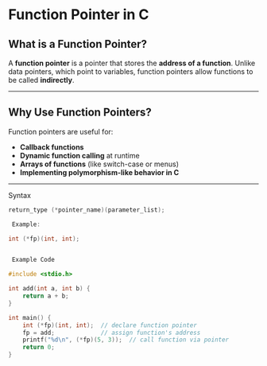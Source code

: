 #  Function Pointer in C

##  What is a Function Pointer?

A **function pointer** is a pointer that stores the **address of a function**. Unlike data pointers, which point to variables, function pointers allow functions to be called **indirectly**.

---

##  Why Use Function Pointers?

Function pointers are useful for:
- **Callback functions**
- **Dynamic function calling** at runtime
- **Arrays of functions** (like switch-case or menus)
- **Implementing polymorphism-like behavior in C**

---

Syntax

```c
return_type (*pointer_name)(parameter_list);

 Example:

int (*fp)(int, int);


 Example Code

#include <stdio.h>

int add(int a, int b) {
    return a + b;
}

int main() {
    int (*fp)(int, int);  // declare function pointer
    fp = add;             // assign function's address
    printf("%d\n", (*fp)(5, 3));  // call function via pointer
    return 0;
}
